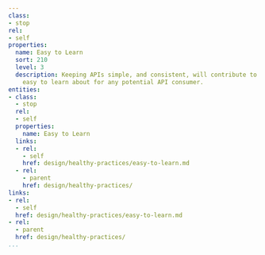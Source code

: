```yaml
---
class:
- stop
rel:
- self
properties:
  name: Easy to Learn
  sort: 210
  level: 3
  description: Keeping APIs simple, and consistent, will contribute to them being
    easy to learn about for any potential API consumer.
entities:
- class:
  - stop
  rel:
  - self
  properties:
    name: Easy to Learn
  links:
  - rel:
    - self
    href: design/healthy-practices/easy-to-learn.md
  - rel:
    - parent
    href: design/healthy-practices/
links:
- rel:
  - self
  href: design/healthy-practices/easy-to-learn.md
- rel:
  - parent
  href: design/healthy-practices/
...
```

